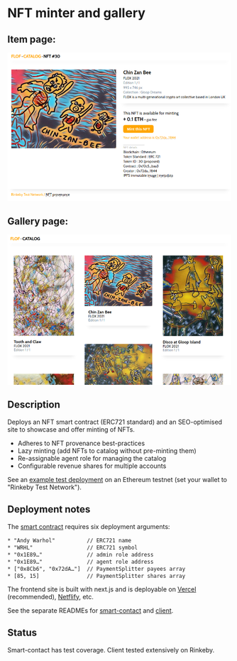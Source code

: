 # NFT minter and gallery

## Item page:

![NFT display/minting page](/docs/images/nft-agent-01.png?raw=true "NFT display/minting page")

## Gallery page:

![NFT gallery page](/docs/images/nft-agent-02.png?raw=true "NFT gallery page")

## Description

Deploys an NFT smart contract (ERC721 standard) and an SEO-optimised site to showcase and offer minting of NFTs.

* Adheres to NFT provenance best-practices
* Lazy minting (add NFTs to catalog without pre-minting them)
* Re-assignable agent role for managing the catalog
* Configurable revenue shares for multiple accounts

See an [example test deployment](https://nft-agent.vercel.app/) on an Ethereum testnet (set your wallet to "Rinkeby Test Network").

## Deployment notes

The [smart contract](/stephanfowler//nft-agent/blob/main/smart-contract/contracts/NFTagent.sol) requires six deployment arguments:

```
* "Andy Warhol"          // ERC721 name
* "WRHL"                 // ERC721 symbol
* "0x1E89…"              // admin role address
* "0x1E89…"              // agent role address
* ["0x8Cb6", "0x72dA…"]  // PaymentSplitter payees array
* [85, 15]               // PaymentSplitter shares array
```

The frontend site is built with next.js and is deployable on [Vercel](https://vercel.com/) (recommended), [Netflify](https://www.netlify.com/), etc.

See the separate READMEs for [smart-contact](/stephanfowler/nft-agent/blob/main/smart-contract/) and [client](/stephanfowler/nft-agent/blob/main/client/).

## Status

Smart-contact has test coverage.
Client tested extensively on Rinkeby.
